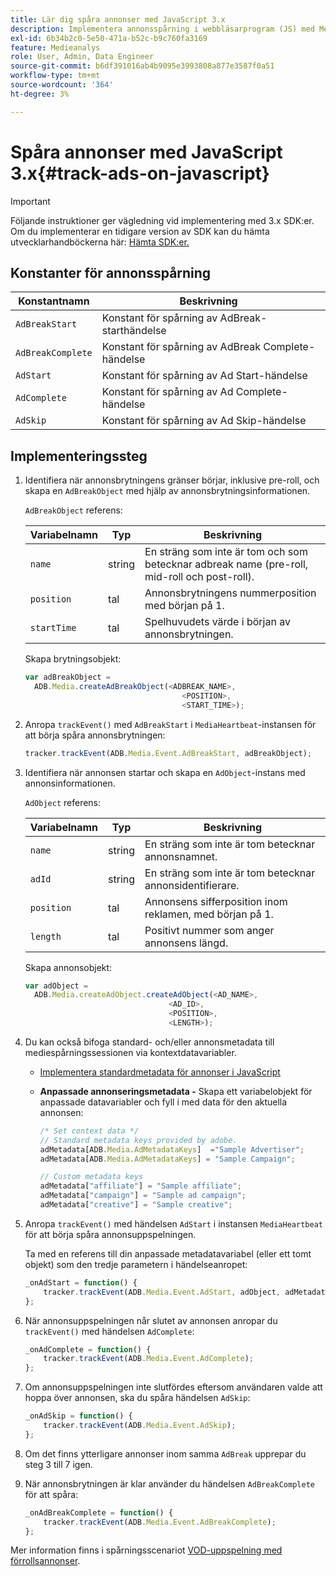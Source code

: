```yaml
---
title: Lär dig spåra annonser med JavaScript 3.x
description: Implementera annonsspårning i webbläsarprogram (JS) med Media SDK.
exl-id: 6b34b2c0-5e50-471a-b52c-b9c760fa3169
feature: Medieanalys
role: User, Admin, Data Engineer
source-git-commit: b6df391016ab4b9095e3993808a877e3587f0a51
workflow-type: tm+mt
source-wordcount: '364'
ht-degree: 3%

---
```


# Spåra annonser med JavaScript 3.x{#track-ads-on-javascript}

>[!IMPORTANT]
>
>Följande instruktioner ger vägledning vid implementering med 3.x SDK:er. Om du implementerar en tidigare version av SDK kan du hämta utvecklarhandböckerna här: [Hämta SDK:er.](/help/sdk-implement/download-sdks.md)

## Konstanter för annonsspårning

| Konstantnamn | Beskrivning   |
|---|---|
| `AdBreakStart` | Konstant för spårning av AdBreak-starthändelse |
| `AdBreakComplete` | Konstant för spårning av AdBreak Complete-händelse |
| `AdStart` | Konstant för spårning av Ad Start-händelse |
| `AdComplete` | Konstant för spårning av Ad Complete-händelse |
| `AdSkip` | Konstant för spårning av Ad Skip-händelse |

## Implementeringssteg

1. Identifiera när annonsbrytningens gränser börjar, inklusive pre-roll, och skapa en `AdBreakObject` med hjälp av annonsbrytningsinformationen.

   `AdBreakObject` referens:

   | Variabelnamn | Typ | Beskrivning |
   | --- | --- | --- |
   | `name` | string | En sträng som inte är tom och som betecknar adbreak name (pre-roll, mid-roll och post-roll). |
   | `position` | tal | Annonsbrytningens nummerposition med början på 1. |
   | `startTime` | tal | Spelhuvudets värde i början av annonsbrytningen. |

   Skapa brytningsobjekt:

   ```js
   var adBreakObject =
     ADB.Media.createAdBreakObject(<ADBREAK_NAME>,
                                      <POSITION>,
                                      <START_TIME>);
   ```

1. Anropa `trackEvent()` med `AdBreakStart` i `MediaHeartbeat`-instansen för att börja spåra annonsbrytningen:

   ```js
   tracker.trackEvent(ADB.Media.Event.AdBreakStart, adBreakObject);
   ```

1. Identifiera när annonsen startar och skapa en `AdObject`-instans med annonsinformationen.

   `AdObject` referens:

   | Variabelnamn | Typ | Beskrivning |
   | --- | --- | --- |
   | `name` | string | En sträng som inte är tom betecknar annonsnamnet. |
   | `adId` | string | En sträng som inte är tom betecknar annonsidentifierare. |
   | `position` | tal | Annonsens sifferposition inom reklamen, med början på 1. |
   | `length` | tal | Positivt nummer som anger annonsens längd. |

   Skapa annonsobjekt:

   ```js
   var adObject =
     ADB.Media.createAdObject.createAdObject(<AD_NAME>,
                                   <AD_ID>,
                                   <POSITION>,
                                   <LENGTH>);
   ```

1. Du kan också bifoga standard- och/eller annonsmetadata till mediespårningssessionen via kontextdatavariabler.

   * [Implementera standardmetadata för annonser i JavaScript](/help/sdk-implement/track-ads/impl-std-ad-metadata/impl-std-ad-md-js/impl-std-ad-metadata-js3.md)
   * **Anpassade annonseringsmetadata -** Skapa ett variabelobjekt för anpassade datavariabler och fyll i med data för den aktuella annonsen:

      ```js
      /* Set context data */
      // Standard metadata keys provided by adobe.
      adMetadata[ADB.Media.AdMetadataKeys]  ="Sample Advertiser";
      adMetadata[ADB.Media.AdMetadataKeys] = "Sample Campaign";
      
      // Custom metadata keys
      adMetadata["affiliate"] = "Sample affiliate";
      adMetadata["campaign"] = "Sample ad campaign";
      adMetadata["creative"] = "Sample creative";
      ```

1. Anropa `trackEvent()` med händelsen `AdStart` i instansen `MediaHeartbeat` för att börja spåra annonsuppspelningen.

   Ta med en referens till din anpassade metadatavariabel (eller ett tomt objekt) som den tredje parametern i händelseanropet:

   ```js
   _onAdStart = function() {
       tracker.trackEvent(ADB.Media.Event.AdStart, adObject, adMetadata);
   };
   ```

1. När annonsuppspelningen når slutet av annonsen anropar du `trackEvent()` med händelsen `AdComplete`:

   ```js
   _onAdComplete = function() {
       tracker.trackEvent(ADB.Media.Event.AdComplete);
   };
   ```

1. Om annonsuppspelningen inte slutfördes eftersom användaren valde att hoppa över annonsen, ska du spåra händelsen `AdSkip`:

   ```js
   _onAdSkip = function() {
       tracker.trackEvent(ADB.Media.Event.AdSkip);
   };
   ```

1. Om det finns ytterligare annonser inom samma `AdBreak` upprepar du steg 3 till 7 igen.
1. När annonsbrytningen är klar använder du händelsen `AdBreakComplete` för att spåra:

   ```js
   _onAdBreakComplete = function() {
       tracker.trackEvent(ADB.Media.Event.AdBreakComplete);
   };
   ```

Mer information finns i spårningsscenariot [VOD-uppspelning med förrollsannonser](/help/sdk-implement/tracking-scenarios/vod-preroll-ads.md).
